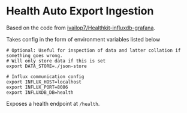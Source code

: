 # Health Auto Export Ingestion

Based on the code from [ivailop7/Healthkit-influxdb-grafana](https://github.com/ivailop7/Healthkit-influxdb-grafana).

Takes config in the form of environment variables listed below 

```shell
# Optional: Useful for inspection of data and latter collation if something goes wrong.
# Will only store data if this is set 
export DATA_STORE=./json-store

# Influx communication config
export INFLUX_HOST=localhost
export INFLUX_PORT=8086
export INFLUXDB_DB=health
```

Exposes a health endpoint at `/health`.
